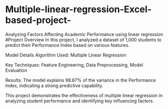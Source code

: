# Multiple-linear-regression-Excel-based-project-
Analyzing Factors Affecting Academic Performance using linear regression
#Project Overview
In this project, I analyzed a dataset of 1,000 students to predict their Performance Index based on various features.

Model Details
Algorithm Used: Multiple Linear Regression

Key Techniques: Feature Engineering, Data Preprocessing, Model Evaluation

Results: The model explains 98.87% of the variance in the Performance Index, indicating a strong predictive capability.

This project demonstrates the effectiveness of multiple linear regression in analyzing student performance and identifying key influencing factors.
